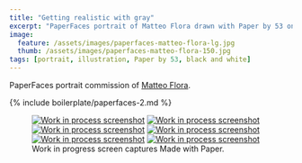 ```yaml
---
title: "Getting realistic with gray"
excerpt: "PaperFaces portrait of Matteo Flora drawn with Paper by 53 on an iPad."
image: 
  feature: /assets/images/paperfaces-matteo-flora-lg.jpg
  thumb: /assets/images/paperfaces-matteo-flora-150.jpg
tags: [portrait, illustration, Paper by 53, black and white]
---
```


PaperFaces portrait commission of [Matteo Flora](http://mgpf.it/).

{% include boilerplate/paperfaces-2.md %}

<figure class="third">
	<a href="{{ site.url }}/assets/images/paperfaces-matteo-flora-process-1-lg.jpg"><img src="{{ site.url }}/assets/images/paperfaces-matteo-flora-process-1-600.jpg" alt="Work in process screenshot"></a>
	<a href="{{ site.url }}/assets/images/paperfaces-matteo-flora-process-2-lg.jpg"><img src="{{ site.url }}/assets/images/paperfaces-matteo-flora-process-2-600.jpg" alt="Work in process screenshot"></a>
	<a href="{{ site.url }}/assets/images/paperfaces-matteo-flora-process-3-lg.jpg"><img src="{{ site.url }}/assets/images/paperfaces-matteo-flora-process-3-600.jpg" alt="Work in process screenshot"></a>
	<a href="{{ site.url }}/assets/images/paperfaces-matteo-flora-process-4-lg.jpg"><img src="{{ site.url }}/assets/images/paperfaces-matteo-flora-process-4-600.jpg" alt="Work in process screenshot"></a>
	<a href="{{ site.url }}/assets/images/paperfaces-matteo-flora-process-5-lg.jpg"><img src="{{ site.url }}/assets/images/paperfaces-matteo-flora-process-5-600.jpg" alt="Work in process screenshot"></a>
	<a href="{{ site.url }}/assets/images/paperfaces-matteo-flora-process-6-lg.jpg"><img src="{{ site.url }}/assets/images/paperfaces-matteo-flora-process-6-600.jpg" alt="Work in process screenshot"></a>
	<figcaption>Work in progress screen captures Made with Paper.</figcaption>
</figure>
